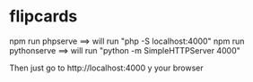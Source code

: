 # flipcards

npm run phpserve ==> will run "php -S localhost:4000"
npm run pythonserve ==> will run "python -m SimpleHTTPServer 4000"

Then just go to http://localhost:4000 y your browser
